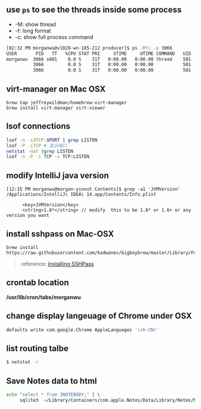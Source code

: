 ## use `ps` to see the threads inside some process

- -M: show thread
- -f: long format
- -c: show full process command

```bash
[02:32 PM morganwu@v1020-wn-185-212 producer]$ ps -Mfc -p 3066 
USER       PID   TT   %CPU STAT PRI     STIME     UTIME COMMAND   UID  PPID   C STIME   TTY           TIME
morganwu  3066 s001    0.0 S    31T   0:00.00   0:00.00 thread    501  2757   0  2:30PM ttys001    0:00.00
          3066         0.0 S    31T   0:00.00   0:00.00           501  2757   0  2:30PM ttys001    0:00.00
          3066         0.0 S    31T   0:00.00   0:00.00           501  2757   0  2:30PM ttys001    0:00.00

```


## virt-manager on Mac OSX
```
brew tap jeffreywildman/homebrew-virt-manager
brew install virt-manager virt-viewer
```
## lsof connections
```bash
lsof -n -i4TCP:$PORT | grep LISTEN
lsof -P -iTCP # 显示端口
netstat -nat |grep LISTEN
lsof -n -P -i TCP -s TCP:LISTEN
```
## modify IntelliJ java version
```
[12:15 PM morganwu@morgan-yinnut Contents]$ grep -a1 'JVMVersion' /Applications/IntelliJ\ IDEA\ 14.app/Contents/Info.plist 

      <key>JVMVersion</key>
      <string>1.8*</string> // modify  this to be 1.8* or 1.6+ or any version you want
```

## install sshpass on Mac-OSX
```
brew install https://raw.githubusercontent.com/kadwanev/bigboybrew/master/Library/Formula/sshpass.rb
```
> reference: [Installing SSHPass](https://gist.github.com/arunoda/7790979)

## crontab location
**/usr/lib/cron/tabs/morganwu**

## change display langeuage of Chrome under OSX
```bash
defaults write com.google.Chrome AppleLanguages '(zh-CN)'
```
## list routing talbe
```bash
$ netstat -r
```
## Save Notes data to html
```bash
echo "select * from ZNOTEBODY;" | \ 
     sqlite3  ~/Library/Containers/com.apple.Notes/Data/Library/Notes/NotesV6.storedata > notes.html
```
